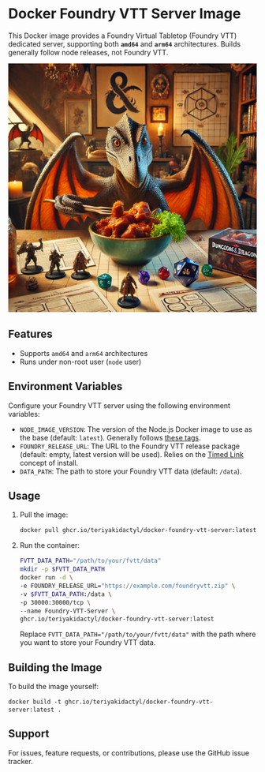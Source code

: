 
# Docker Foundry VTT Server Image

This Docker image provides a Foundry Virtual Tabletop (Foundry VTT) dedicated server, supporting both **`amd64`** and **`arm64`** architectures. Builds generally follow node releases, not Foundry VTT. 

![Foundry VTT Logo](/images/fvtt_teriyaki.png)

## Features

- Supports `amd64` and `arm64` architectures
- Runs under non-root user (`node` user)

## Environment Variables

Configure your Foundry VTT server using the following environment variables:

- `NODE_IMAGE_VERSION`: The version of the Node.js Docker image to use as the base (default: `latest`). Generally follows [these tags](https://hub.docker.com/_/node).
- `FOUNDRY_RELEASE_URL`: The URL to the Foundry VTT release package (default: empty, latest version will be used). Relies on the [Timed Link](https://foundryvtt.com/article/installation/) concept of install.
- `DATA_PATH`: The path to store your Foundry VTT data (default: `/data`).

## Usage

1. Pull the image:

   ```bash
   docker pull ghcr.io/teriyakidactyl/docker-foundry-vtt-server:latest
   ```

2. Run the container:

   ```bash
   FVTT_DATA_PATH="/path/to/your/fvtt/data"
   mkdir -p $FVTT_DATA_PATH
   docker run -d \
   -e FOUNDRY_RELEASE_URL="https://example.com/foundryvtt.zip" \
   -v $FVTT_DATA_PATH:/data \
   -p 30000:30000/tcp \
   --name Foundry-VTT-Server \
   ghcr.io/teriyakidactyl/docker-foundry-vtt-server:latest
   ```

   Replace `FVTT_DATA_PATH="/path/to/your/fvtt/data"` with the path where you want to store your Foundry VTT data.

## Building the Image

To build the image yourself:

```docker
docker build -t ghcr.io/teriyakidactyl/docker-foundry-vtt-server:latest .
```

## Support

For issues, feature requests, or contributions, please use the GitHub issue tracker.